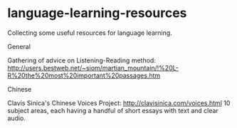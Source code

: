 language-learning-resources
===========================

Collecting some useful resources for language learning.

General

Gathering of advice on Listening-Reading method: http://users.bestweb.net/~siom/martian_mountain/!%20L-R%20the%20most%20important%20passages.htm

Chinese

Clavis Sinica's Chinese Voices Project: http://clavisinica.com/voices.html
10 subject areas, each having a handful of short essays with text and clear audio.
